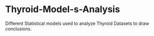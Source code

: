 # Thyroid-Model-s-Analysis
Different Statistical models used to analyze Thyroid Datasets to draw conclusions. 
